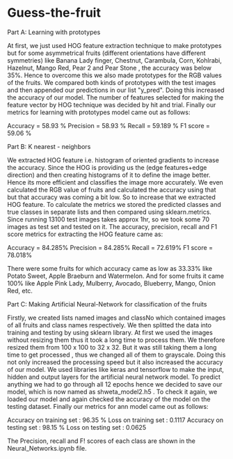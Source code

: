 # Guess-the-fruit

Part A: Learning with prototypes

At first, we just used HOG feature extraction technique to make prototypes but for some 
asymmetrical fruits (different orientations have different symmetries) like Banana Lady finger,
Chestnut, Carambula, Corn, Kohlrabi, Hazelnut, Mango Red, Pear 2 and Pear Stone , the accuracy
was below 35%. Hence to overcome this we also made prototypes for the RGB values of the fruits.
We compared both kinds of prototypes with the test images and then appended our predictions in our list "y_pred". Doing this increased the accuracy of our model. The number of features selected for making the feature vector by HOG technique was decided by hit and trial.
Finally our metrics for learning with prototypes model came out as follows:

Accuracy =  58.93 %
Precision =  58.93 %
Recall =  59.189 %
F1 score =  59.06 %

Part B: K nearest - neighbors

We extracted HOG feature i.e. histogram of oriented gradients to increase the accuracy. Since the HOG is providing us the (edge features+edge direction) and then creating histograms of it to define the image better. Hence its more efficient and classifies the image more accurately. We even calculated the RGB value of fruits and calculated the accuracy using that but that accuracy was coming a bit low. So to increase that we extracted HOG feature. To calculate the metrics we stored the predicted classes and true classes in separate lists and then compared using sklearn.metrics. Since running 13100 test images takes approx 1hr, so we took some 70 images as test set and tested on it. The accuracy, precision, recall and F1 score metrics for extracting the HOG feature came as:  

Accuracy = 84.285%
Precision = 84.285%
Recall = 72.619%
F1 score = 78.018%

There were some fruits for which accuracy came as low as 33.33% like Potato Sweet, Apple Braeburn and Watermelon. And for some fruits it came 100% like Apple Pink Lady, Mulberry, Avocado, Blueberry, Mango, Onion Red, etc.


Part C: Making Artificial Neural-Network for classification of the fruits

Firstly, we created lists named images and classNo which contained images of all fruits and
class names respectively. We then splitted the data into training and testing by using sklearn
library. At first we used the images without resizing them thus it took a long time to process
them. We therefore resized them from 100 x 100 to 32 x 32. But it was still taking them a long 
time to get processed , thus we changed all of them to grayscale. Doing this not only increased
the processing speed but it also increased the accuracy of our model. We used libraries like
keras and tensorflow to make the input, hidden and output layers for the artificial neural network
model. To predict anything we had to go through all 12 epochs hence we decided to save our model, which is now named as shweta_model2.h5 . To check it again, we loaded our model and again checked the accuracy of the model on the testing dataset. 
Finally our metrics for ann model came out as follows:

Accuracy on training set : 96.35 %
Loss on training set : 0.1117
Accuracy on testing set : 98.15 %
Loss on testing set : 0.0625

The Precision, recall and F! scores of each class are shown in the Neural_Networks.ipynb file.




